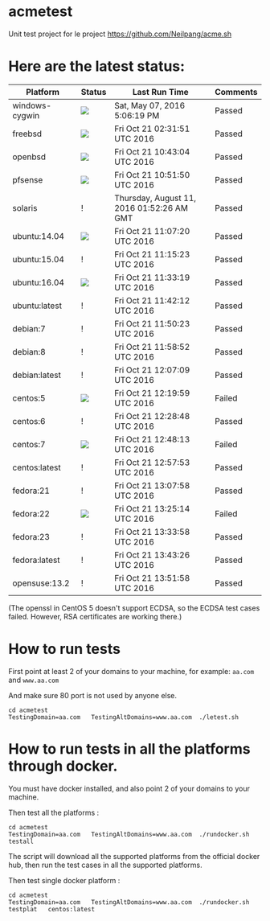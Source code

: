 # acmetest
Unit test project for le project https://github.com/Neilpang/acme.sh



# Here are the latest status:

| Platform | Status| Last Run Time| Comments|
-----------|-------|--------------|---------|
|windows-cygwin| ![](https://cdn.rawgit.com/Neilpang/letest/master/status/windows-cygwin.svg?1462640779)| Sat, May 07, 2016  5:06:19 PM| Passed |
|freebsd| ![](https://cdn.rawgit.com/Neilpang/letest/master/status/freebsd.svg?1477017111)| Fri Oct 21 02:31:51 UTC 2016| Passed |
|openbsd| ![](https://cdn.rawgit.com/Neilpang/letest/master/status/openbsd.svg?1477046584)| Fri Oct 21 10:43:04 UTC 2016| Passed |
|pfsense| ![](https://cdn.rawgit.com/Neilpang/letest/master/status/pfsense.svg?1477047110)| Fri Oct 21 10:51:50 UTC 2016| Passed |
|solaris| \![](https://cdn.rawgit.com/Neilpang/letest/master/status/solaris.svg?1470880346)| Thursday, August 11, 2016 01:52:26 AM GMT| Passed |
|ubuntu:14.04| ![](https://cdn.rawgit.com/Neilpang/letest/master/status/ubuntu-14.04.svg?1477048040)| Fri Oct 21 11:07:20 UTC 2016| Passed |
|ubuntu:15.04| \![](https://cdn.rawgit.com/Neilpang/letest/master/status/ubuntu-15.04.svg?1477048523)| Fri Oct 21 11:15:23 UTC 2016| Passed |
|ubuntu:16.04| ![](https://cdn.rawgit.com/Neilpang/letest/master/status/ubuntu-16.04.svg?1477049599)| Fri Oct 21 11:33:19 UTC 2016| Passed |
|ubuntu:latest| \![](https://cdn.rawgit.com/Neilpang/letest/master/status/ubuntu-latest.svg?1477050132)| Fri Oct 21 11:42:12 UTC 2016| Passed |
|debian:7| \![](https://cdn.rawgit.com/Neilpang/letest/master/status/debian-7.svg?1477050623)| Fri Oct 21 11:50:23 UTC 2016| Passed |
|debian:8| \![](https://cdn.rawgit.com/Neilpang/letest/master/status/debian-8.svg?1477051132)| Fri Oct 21 11:58:52 UTC 2016| Passed |
|debian:latest| \![](https://cdn.rawgit.com/Neilpang/letest/master/status/debian-latest.svg?1477051629)| Fri Oct 21 12:07:09 UTC 2016| Passed |
|centos:5| ![](https://cdn.rawgit.com/Neilpang/letest/master/status/centos-5.svg?1477052399)| Fri Oct 21 12:19:59 UTC 2016| Failed |
|centos:6| \![](https://cdn.rawgit.com/Neilpang/letest/master/status/centos-6.svg?1477052928)| Fri Oct 21 12:28:48 UTC 2016| Passed |
|centos:7| ![](https://cdn.rawgit.com/Neilpang/letest/master/status/centos-7.svg?1477054093)| Fri Oct 21 12:48:13 UTC 2016| Failed |
|centos:latest| \![](https://cdn.rawgit.com/Neilpang/letest/master/status/centos-latest.svg?1477054673)| Fri Oct 21 12:57:53 UTC 2016| Passed |
|fedora:21| \![](https://cdn.rawgit.com/Neilpang/letest/master/status/fedora-21.svg?1477055278)| Fri Oct 21 13:07:58 UTC 2016| Passed |
|fedora:22| ![](https://cdn.rawgit.com/Neilpang/letest/master/status/fedora-22.svg?1477056313)| Fri Oct 21 13:25:14 UTC 2016| Failed |
|fedora:23| \![](https://cdn.rawgit.com/Neilpang/letest/master/status/fedora-23.svg?1477056838)| Fri Oct 21 13:33:58 UTC 2016| Passed |
|fedora:latest| \![](https://cdn.rawgit.com/Neilpang/letest/master/status/fedora-latest.svg?1477057406)| Fri Oct 21 13:43:26 UTC 2016| Passed |
|opensuse:13.2| \![](https://cdn.rawgit.com/Neilpang/letest/master/status/opensuse-13.2.svg?1477057918)| Fri Oct 21 13:51:58 UTC 2016| Passed |
(The openssl in CentOS 5 doesn't support ECDSA, so the ECDSA test cases failed. However, RSA certificates are working there.)

# How to run tests

First point at least 2 of your domains to your machine, 
for example: `aa.com` and `www.aa.com`

And make sure 80 port is not used by anyone else.

```
cd acmetest
TestingDomain=aa.com   TestingAltDomains=www.aa.com  ./letest.sh
```

# How to run tests in all the platforms through docker.

You must have docker installed, and also point 2 of your domains to your machine.

Then test all the platforms :

```
cd acmetest
TestingDomain=aa.com   TestingAltDomains=www.aa.com  ./rundocker.sh  testall
```

The script will download all the supported platforms from the official docker hub, then run the test cases in all the supported platforms.

Then test single docker platform :

```
cd acmetest
TestingDomain=aa.com   TestingAltDomains=www.aa.com  ./rundocker.sh  testplat   centos:latest
```









